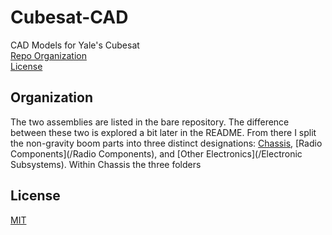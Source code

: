 # Cubesat-CAD
CAD Models for Yale's Cubesat <br />
[Repo Organization](README.md#Organization) <br />
[License](README.md#License) <br />
## Organization
  The two assemblies are listed in the bare repository. The difference between these two is explored a bit later in the README. From there I split the non-gravity boom parts into three distinct designations: [Chassis](/Chassis), [Radio Components](/Radio Components), and [Other Electronics](/Electronic Subsystems). Within Chassis the three folders



## License
[MIT](https://choosealicense.com/licenses/mit/)
